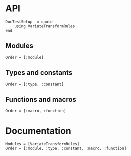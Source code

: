 # API

```@meta
DocTestSetup  = quote
    using VariateTransformRules
end
```

## Modules

```@index
Order = [:module]
```

## Types and constants

```@index
Order = [:type, :constant]
```

## Functions and macros

```@index
Order = [:macro, :function]
```

# Documentation

```@autodocs
Modules = [VariateTransformRules]
Order = [:module, :type, :constant, :macro, :function]
```
